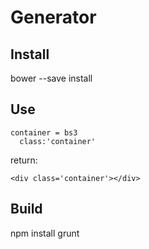 # Generator


## Install
bower --save install 


## Use
```
container = bs3
  class:'container'
```
return:
```
<div class='container'></div>
```


## Build
npm install
grunt